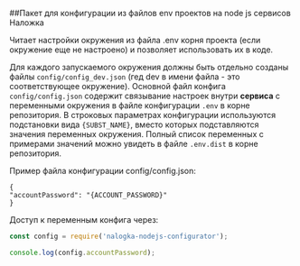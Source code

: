 ##Пакет для конфигурации из файлов env проектов на node js сервисов Наложка

Читает настройки окружения из файла .env корня проекта (если окружение еще не настроено) и 
позволяет использовать их в коде.  

Для каждого запускаемого окружения должны быть отдельно созданы файлы `config/config_dev.json`
(гед dev в имени файла - это соответствующее окружение).
Основной файл конфига `config/config.json` содержит связывание настроек внутри **сервиса** 
с переменными окружения в файле конфигурации `.env` в корне репозитория.
В строковых параметрах конфигурации используются подстановки вида `{SUBST_NAME}`, вместо 
которых подставляются значения переменных окружения. Полный список переменных с примерами
значений можно увидеть в файле `.env.dist` в корне репозитория.

Пример файла конфигурации config/config.json:
```$xslt
{
"accountPassword": "{ACCOUNT_PASSWORD}"
}

```
Доступ к переменным конфига через:

```js
const config = require('nalogka-nodejs-configurator');

console.log(config.accountPassword);
```